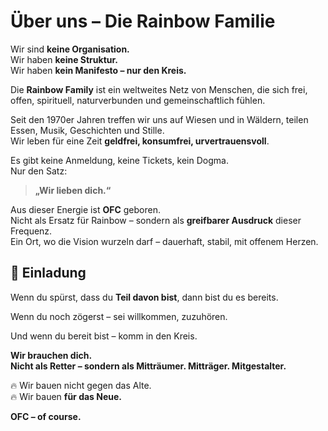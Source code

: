 # Über uns – Die Rainbow Familie

Wir sind **keine Organisation.**  
Wir haben **keine Struktur.**  
Wir haben **kein Manifesto – nur den Kreis.**

Die **Rainbow Family** ist ein weltweites Netz von Menschen, die sich frei, offen, spirituell, naturverbunden und gemeinschaftlich fühlen.

Seit den 1970er Jahren treffen wir uns auf Wiesen und in Wäldern, teilen Essen, Musik, Geschichten und Stille.  
Wir leben für eine Zeit **geldfrei, konsumfrei, urvertrauensvoll**.

Es gibt keine Anmeldung, keine Tickets, kein Dogma.  
Nur den Satz:  
> **„Wir lieben dich.“**

Aus dieser Energie ist **OFC** geboren.  
Nicht als Ersatz für Rainbow – sondern als **greifbarer Ausdruck** dieser Frequenz.  
Ein Ort, wo die Vision wurzeln darf – dauerhaft, stabil, mit offenem Herzen.


## 🌈 Einladung

Wenn du spürst, dass du **Teil davon bist**, dann bist du es bereits.

Wenn du noch zögerst – sei willkommen, zuzuhören.

Und wenn du bereit bist – komm in den Kreis.

**Wir brauchen dich.**  
**Nicht als Retter – sondern als Mitträumer. Mitträger. Mitgestalter.**

🔥 Wir bauen nicht gegen das Alte.  
🔥 Wir bauen **für das Neue.**  

**OFC – of course.**